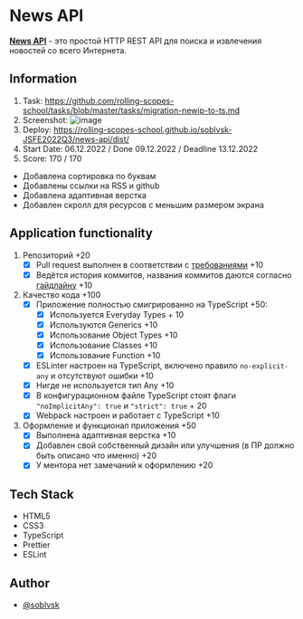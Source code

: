 # News API

**[News API](https://newsapi.org/)** - это простой HTTP REST API для поиска и извлечения новостей со всего Интернета.

## Information
1. Task: https://github.com/rolling-scopes-school/tasks/blob/master/tasks/migration-newip-to-ts.md
2. Screenshot: ![image](https://user-images.githubusercontent.com/81454805/206691026-30f03404-4da2-4047-9b0b-463f64bec929.png)
3. Deploy: https://rolling-scopes-school.github.io/soblvsk-JSFE2022Q3/news-api/dist/
4. Start Date: 06.12.2022 / Done 09.12.2022 / Deadline 13.12.2022
5. Score: 170 / 170
- Добавлена сортировка по буквам
- Добавлены ссылки на RSS и github
- Добавлена адаптивная верстка
- Добавлен скролл для ресурсов с меньшим размером экрана

## Application functionality

1. Репозиторий +20
   - [x] Pull request выполнен в соответствии с [требованиями](https://docs.rs.school/#/pull-request-review-process?id=Требования-к-pull-request-pr) +10
   - [x] Ведётся история коммитов, названия коммитов даются согласно [гайдлайну](https://docs.rs.school/#/git-convention) +10
2. Качество кода +100
   - [x] Приложение полностью смигрированно на TypeScript +50:
     - [x] Используется Everyday Types + 10
     - [x] Используются Generics +10
     - [x] Использование Object Types +10
     - [x] Использование Classes +10
     - [x] Использование Function +10
   - [x] ESLinter настроен на TypeScript, включено правило `no-explicit-any` и отсутствуют ошибки +10
   - [x] Нигде не используется тип Any +10
   - [x] В конфигурационном файле TypeScript стоят флаги `"noImplicitAny": true` и `"strict": true` + 20
   - [x] Webpack настроен и работает с TypeScript +10
3. Оформление и функционал приложения +50
   - [x] Выполнена адаптивная верстка +10
   - [x] Добавлен свой собственный дизайн или улучшения (в ПР должно быть описано что именно) +20
   - [x] У ментора нет замечаний к оформлению +20

## Tech Stack

- HTML5
- CSS3
- TypeScript
- Prettier
- ESLint

## Author

- [@soblvsk](https://www.github.com/soblvsk)
